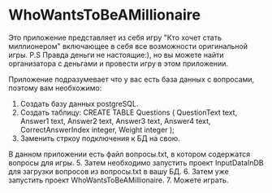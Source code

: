 # WhoWantsToBeAMillionaire
Это приложение представляет из себя игру "Кто хочет стать миллионером" включающее в себя все возможности оригинальной игры.
P.S Правда деньги не настоящие:), но вы можете найти организатора с деньгами и провести игру в этом приложении.

Приложение подразумевает что у вас есть база данных с вопросами, поэтому вам необхожимо:
1. Создать базу данных postgreSQL.
2. Создать таблицу:
   CREATE TABLE Questions (
    QuestionText text,
    Answer1 text,
    Answer2 text,
    Answer3 text,
    Answer4 text,
    CorrectAnswerIndex integer,
    Weight integer
);
3. Заменить стркоу подключения к БД на свою.
   
В данном приложении есть файл вопросы.txt, в котором содержатся вопросы для игры. 
5. Затем необходимо запустить проект InputDataInDB для загрузки вопросов из вопросы.txt в вашу БД.
6. Затем уже запустить проект WhoWantsToBeAMillionaire.
7. Можете играть.
   
